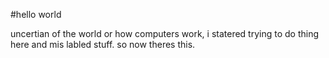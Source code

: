 #hello world

uncertian of the world or how computers work, 
i statered trying to do thing here and mis labled stuff. so now theres this.
